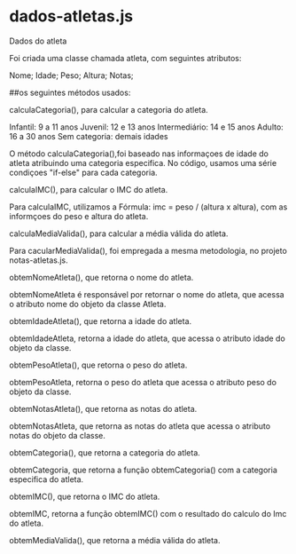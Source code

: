 # dados-atletas.js

Dados do atleta

Foi criada uma classe chamada atleta, com seguintes atributos:

Nome;
Idade;
Peso;
Altura;
Notas;

 ##os seguintes métodos usados:

calculaCategoria(), para calcular a categoria do atleta.

Infantil: 9 a 11 anos
Juvenil: 12 e 13 anos
Intermediário: 14 e 15 anos
Adulto: 16 a 30 anos
Sem categoria: demais idades

O método calculaCategoria(),foi baseado nas informaçoes de idade do atleta atribuindo uma categoria especifica.
No código, usamos uma série condiçoes "if-else" para cada categoria.

calculaIMC(), para calcular o IMC do atleta.

Para calculaIMC, utilizamos a Fórmula: imc = peso / (altura x altura), com as informçoes do peso e altura do atleta.

calculaMediaValida(), para calcular a média válida do atleta.

Para cacularMediaValida(), foi empregada a mesma metodologia, no projeto notas-atletas.js.

obtemNomeAtleta(), que retorna o nome do atleta.

obtemNomeAtleta é responsável por retornar o nome do atleta, que acessa o atributo nome do objeto da classe Atleta.

obtemIdadeAtleta(), que retorna a idade do atleta.

obtemIdadeAtleta, retorna a idade do atleta, que acessa o atributo idade do objeto da classe.

obtemPesoAtleta(), que retorna o peso do atleta.

obtemPesoAtleta, retorna o peso do atleta que acessa o atributo peso do objeto da classe.

obtemNotasAtleta(), que retorna as notas do atleta.

obtemNotasAtleta, que retorna as notas do atleta que acessa o atributo notas do objeto da classe.

obtemCategoria(), que retorna a categoria do atleta.

obtemCategoria, que retorna a função obtemCategoria() com a categoria especifica do atleta.

obtemIMC(), que retorna o IMC do atleta.

obtemIMC, retorna a função obtemIMC() com o resultado do calculo do Imc do atleta.

obtemMediaValida(), que retorna a média válida do atleta.




